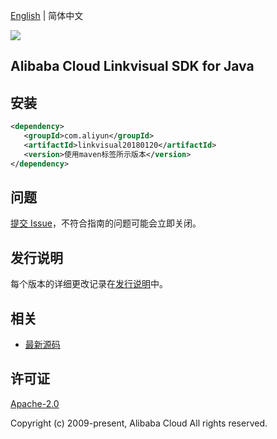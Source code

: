 [English](README.md) | 简体中文

![](https://aliyunsdk-pages.alicdn.com/icons/AlibabaCloud.svg)

## Alibaba Cloud Linkvisual SDK for Java

## 安装

```xml
<dependency>
   <groupId>com.aliyun</groupId>
   <artifactId>linkvisual20180120</artifactId>
   <version>使用maven标签所示版本</version>
</dependency>
```

## 问题

[提交 Issue](https://github.com/aliyun/alibabacloud-sdk/issues/new)，不符合指南的问题可能会立即关闭。

## 发行说明

每个版本的详细更改记录在[发行说明](./ChangeLog.txt)中。

## 相关

- [最新源码](https://github.com/aliyun/alibabacloud-sdk/tree/master/java)

## 许可证

[Apache-2.0](http://www.apache.org/licenses/LICENSE-2.0)

Copyright (c) 2009-present, Alibaba Cloud All rights reserved.

